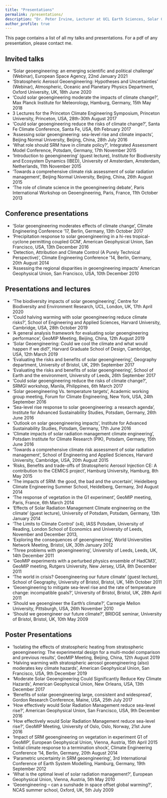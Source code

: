 ```yaml
---
title: "Presentations"
permalink: /presentations/
description: "Dr. Peter Irvine, Lecturer at UCL Earth Sciences, Solar Geoengineering Researcher"
author_profile: true
---
```


This page contains a list of all my talks and presentations. For a pdf of any presentation, please contact me.

## Invited talks

* ‘Solar geoengineering: an emerging scientific and political challenge’ (Webinar), European Space Agency, 22nd January 2021
* ‘Stratospheric Aerosol Geoengineering: Hypotheses and Uncertainties’ (Webinar), Atmospheric, Oceanic and Planetary Physics Department, Oxford University, UK, 18th June 2020
* ‘Could solar geoengineering moderate the impacts of climate change?’, Max Planck Institute for Meteorology, Hamburg, Germany, 15th May 2018
* 3 Lectures for the Princeton Climate Engineering Symposium, Princeton University, Princeton, USA, 28th-30th August 2017
* ‘Could solar geoengineering reduce the risks of climate change?’, Santa Fe Climate Conference, Santa Fe, USA, 6th February 2017
* ‘Assessing solar geoengineering: sea-level rise and climate impacts’, Beijing Normal University, Beijing, China, 28th July 2016
* ‘What role should SRM have in climate policy?’, Integrated Assessment Model Conference, Potsdam, Germany, 17th November 2015
* ‘Introduction to geoengineering’ (guest lecture), Institute for Biodiversity and Ecosystem Dynamics (IBED), University of Amsterdam, Amsterdam, Netherlands, 11th November 2015
* ‘Towards a comprehensive climate risk assessment of solar radiation management’, Beijing Normal University, Beijing, China, 26th August 2015
* ‘The role of climate science in the geoengineering debate’, Paris International Workshop on Geoengineering, Paris, France, 11th October 2013

## Conference presentations

* ‘Solar geoengineering moderates effects of climate change’, Climate Engineering Conference ’17, Berlin, Germany, 13th October 2017
* ‘Precipitation response to solar geoengineering in a hi-res tropical-cyclone permitting coupled GCM’, American Geophysical Union, San Francisco, USA, 13th December 2016
* ‘Detection, Attribution and Climate Control (A Purely Technical Perspective)’, Climate Engineering Conference ’14, Berlin, Germany, 20th August 2014
* ‘Assessing the regional disparities in geoengineering impacts’ American Geophysical Union, San Francisco, USA, 10th December 2010

## Presentations and lectures

* ‘The biodiversity impacts of solar geoengineering’, Centre for Biodiversity and Environment Research, UCL, London, UK, 17th April 2020
* ‘Could halving warming with solar geoengineering reduce climate risks?’, School of Engineering and Applied Sciences, Harvard University, Cambridge, USA, 28th October 2019
* ‘A general analysis framework for evaluating solar geoengineering performance’, GeoMIP Meeting, Beijing, China, 12th August 2019
* ‘Solar Geoengineering: Could we cool the climate and what would happen if we did?’, Harvard Graduate School of Design, Cambridge, USA, 12th March 2019
* ‘Evaluating the risks and benefits of solar geoengineering’, Geography department, University of Bristol, UK, 29th September 2017
* ‘Evaluating the risks and benefits of solar geoengineering’, School of Earth and the environment, University of Leeds, 26th September 2017
* ‘Could solar geoengineering reduce the risks of climate change?’, SRMGI workshop, Manila, Philippines, 6th March 2017
* ‘Solar geoengineering Vs. temperature targets’, Academic working group meeting, Forum for Climate Engineering, New York, USA, 24th September 2016
* ‘Sea-level rise response to solar geoengineering: a research agenda’, Institute for Advanced Sustainability Studies, Potsdam, Germany, 26th June 2016
* ‘Outlook on solar geoengineering impacts’, Institute for Advanced Sustainability Studies, Potsdam, Germany, 17th June 2016
* ‘Climate impacts of solar radiation management climate engineering’, Potsdam Institute for Climate Research (PIK), Potsdam, Germany, 15th June 2016
* ‘Towards a comprehensive climate risk assessment of solar radiation management’, School of Engineering and Applied Sciences, Harvard University, Cambridge, USA, 20th August 2015
* ‘Risks, Benefits and trade-offs of Stratospheric Aerosol Injection CE: A contribution to the CEMICS project’, Hamburg University, Hamburg, 8th May 2015
* ‘The impacts of SRM: the good, the bad and the uncertain’, Heidelberg Climate Engineering Summer School, Heidelberg, Germany, 3rd August 2014
* ‘The response of vegetation in the G1 experiment’, GeoMIP meeting, Paris, France, 6th March 2014
* ‘Effects of Solar Radiation Management Climate engineering on the climate’ (guest lecture), University of Potsdam, Potsdam, Germany, 13th January 2014
* ‘The Limits to Climate Control’ (x4), IASS Potsdam, University of Reading, London School of Economics and University of Leeds, November and December 2013,
* ‘Exploring the consequences of geoengineering’, World Universities Network Meeting, Bristol, UK, 30th January 2012
* ‘Three problems with geoengineering’, University of Leeds, Leeds, UK, 14th December 2011
* ‘GeoMIP experiments with a perturbed physics ensemble of HadCM3’, GeoMIP meeting, Rutgers University, New Jersey, USA, 8th December 2011
* ‘The world in crisis? Geoengineering our future climate’ (guest lecture), School of Geography, University of Bristol, Bristol, UK, 14th October 2011
* ‘Geoengineering to mitigate sea-level rise and the rate of temperature change: incompatible goals?’, University of Bristol, Bristol, UK, 28th April 2011
* ‘Should we geoengineer the Earth’s climate?’, Carnegie Mellon University, Pittsburgh, USA, 26th November 2010
* ‘Should we geoengineer our future climate?’, BRIDGE seminar, University of Bristol, Bristol, UK, 10th May 2009

## Poster Presentations

* ‘Isolating the effects of stratospheric heating from stratospheric geoengineering: The experimental design for a multi-model comparison and previous results’, GeoMIP Meeting, Beijing, China, 12th August 2019
* ‘Halving warming with stratospheric aerosol geoengineering (also) moderates key climate hazards’, American Geophysical Union, San Francisco, USA, 9th December 2019
* ‘Moderate Solar Geoengineering Could Significantly Reduce Key Climate Hazards’, American Geophysical Union, New Orleans, USA, 13th December 2017
* ‘Benefits of solar geoengineering large, consistent and widespread’, Gordon Research Conference, Maine, USA, 25th July 2017
* ‘How effectively would Solar Radiation Management reduce sea-level rise?’, American Geophysical Union, San Francisco, USA, 9th December 2016
* ‘How effectively would Solar Radiation Management reduce sea-level rise?’, GeoMIP Meeting, University of Oslo, Oslo, Norway, 21st June 2016
* ‘Impact of SRM geoengineering on vegetation in experiment G1 of GeoMIP’, European Geophysical Union, Vienna, Austria, 15th April 2015
* ‘Initial climate response to a termination shock’, Climate Engineering Conference ’14, Berlin, Germany, 20th August 2014
* ‘Parametric uncertainty in SRM geoengineering’, 3rd International Conference of Earth System Modelling, Hamburg, Germany, 19th September 2012
* ‘What is the optimal level of solar radiation management?’, European Geophysical Union, Vienna, Austria, 5th May 2010
* ‘Geoengineering – can a sunshade in space offset global warming?’, NCAS summer school, Oxford, UK, 5th July 2009
